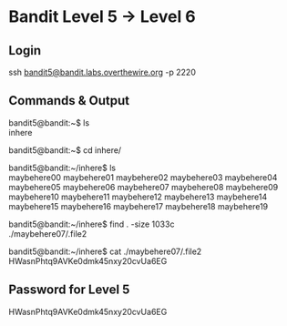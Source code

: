 # Bandit Level 5 → Level 6

## Login

ssh bandit5@bandit.labs.overthewire.org -p 2220

## Commands & Output

bandit5@bandit:~$ ls  
inhere

bandit5@bandit:~$ cd inhere/

bandit5@bandit:~/inhere$ ls  
maybehere00 maybehere01 maybehere02 maybehere03 maybehere04  
maybehere05 maybehere06 maybehere07 maybehere08 maybehere09  
maybehere10 maybehere11 maybehere12 maybehere13 maybehere14  
maybehere15 maybehere16 maybehere17 maybehere18 maybehere19

bandit5@bandit:~/inhere$ find . -size 1033c  
./maybehere07/.file2

bandit5@bandit:~/inhere$ cat ./maybehere07/.file2  
HWasnPhtq9AVKe0dmk45nxy20cvUa6EG                                                                                                                                
## Password for Level 5                                                                                                     
HWasnPhtq9AVKe0dmk45nxy20cvUa6EG
